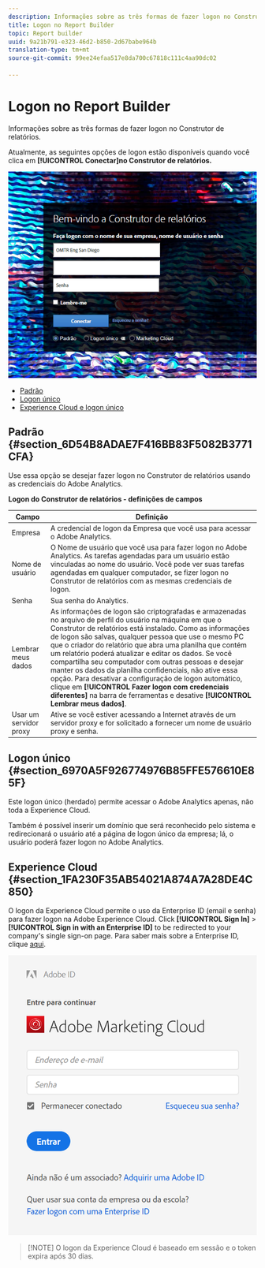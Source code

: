 ```yaml
---
description: Informações sobre as três formas de fazer logon no Construtor de relatórios.
title: Logon no Report Builder
topic: Report builder
uuid: 9a21b791-e323-46d2-b850-2d67babe964b
translation-type: tm+mt
source-git-commit: 99ee24efaa517e8da700c67818c111c4aa90dc02

---
```



# Logon no Report Builder

Informações sobre as três formas de fazer logon no Construtor de relatórios.

Atualmente, as seguintes opções de logon estão disponíveis quando você clica em **[!UICONTROL Conectar]no Construtor de relatórios.**

![](assets/login_screen.png)

* [Padrão](/help/analyze/report-builder/setup/login.md#section_6D54B8ADAE7F416BB83F5082B3771CFA)
* [Logon único](/help/analyze/report-builder/setup/login.md#section_6970A5F926774976B85FFE576610E85F)
* [Experience Cloud e logon único](/help/analyze/report-builder/setup/login.md#section_1FA230F35AB54021A874A7A28DE4C850)

## Padrão {#section_6D54B8ADAE7F416BB83F5082B3771CFA}

Use essa opção se desejar fazer logon no Construtor de relatórios usando as credenciais do Adobe Analytics.

**Logon do Construtor de relatórios - definições de campos**

| Campo | Definição |
|--- |--- |
| Empresa | A credencial de logon da Empresa que você usa para acessar o Adobe Analytics. |
| Nome de usuário | O Nome de usuário que você usa para fazer logon no Adobe Analytics. As tarefas agendadas para um usuário estão vinculadas ao nome do usuário. Você pode ver suas tarefas agendadas em qualquer computador, se fizer logon no Construtor de relatórios com as mesmas credenciais de logon. |
| Senha | Sua senha do Analytics. |
| Lembrar meus dados | As informações de logon são criptografadas e armazenadas no arquivo de perfil do usuário na máquina em que o Construtor de relatórios está instalado. Como as informações de logon são salvas, qualquer pessoa que use o mesmo PC que o criador do relatório que abra uma planilha que contém um relatório poderá atualizar e editar os dados. Se você compartilha seu computador com outras pessoas e desejar manter os dados da planilha confidenciais, não ative essa opção.  Para desativar a configuração de logon automático, clique em **[!UICONTROL Fazer logon com credenciais diferentes]** na barra de ferramentas e desative **[!UICONTROL Lembrar meus dados]**. |
| Usar um servidor proxy | Ative se você estiver acessando a Internet através de um servidor proxy e for solicitado a fornecer um nome de usuário proxy e senha. |

## Logon único {#section_6970A5F926774976B85FFE576610E85F}

Este logon único (herdado) permite acessar o Adobe Analytics apenas, não toda a Experience Cloud.

Também é possível inserir um domínio que será reconhecido pelo sistema e redirecionará o usuário até a página de logon único da empresa; lá, o usuário poderá fazer logon no Adobe Analytics.

## Experience Cloud {#section_1FA230F35AB54021A874A7A28DE4C850}

O logon da Experience Cloud permite o uso da Enterprise ID (email e senha) para fazer logon na Adobe Experience Cloud. Click **[!UICONTROL Sign In]** &gt; **[!UICONTROL Sign in with an Enterprise ID]** to be redirected to your company's single sign-on page. Para saber mais sobre a Enterprise ID, clique [aqui](https://helpx.adobe.com/enterprise/kb/enterprise-id-faq.html#whatis).

![](assets/adobe_id_login.png)

> [!NOTE] O logon da Experience Cloud é baseado em sessão e o token expira após 30 dias.

